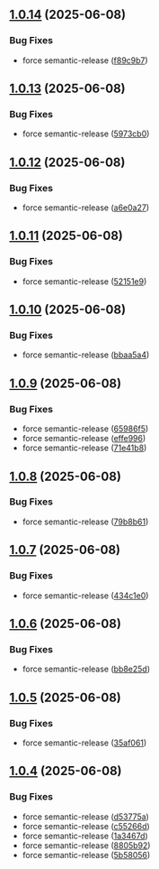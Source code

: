 ## [1.0.14](https://github.com/maxplumley/pomo/compare/1.0.13...1.0.14) (2025-06-08)


### Bug Fixes

* force semantic-release ([f89c9b7](https://github.com/maxplumley/pomo/commit/f89c9b7f03d7b8992dfc987be41c779421a5d916))

## [1.0.13](https://github.com/maxplumley/pomo/compare/1.0.12...1.0.13) (2025-06-08)


### Bug Fixes

* force semantic-release ([5973cb0](https://github.com/maxplumley/pomo/commit/5973cb0d89e06e4ef3177d88b27e9a313a97bd99))

## [1.0.12](https://github.com/maxplumley/pomo/compare/1.0.11...1.0.12) (2025-06-08)


### Bug Fixes

* force semantic-release ([a6e0a27](https://github.com/maxplumley/pomo/commit/a6e0a27d9eed0841c7375d88b303a1d967a60fab))

## [1.0.11](https://github.com/maxplumley/pomo/compare/1.0.10...1.0.11) (2025-06-08)


### Bug Fixes

* force semantic-release ([52151e9](https://github.com/maxplumley/pomo/commit/52151e94dafcfde60af5853a52233f5e6d5d20de))

## [1.0.10](https://github.com/maxplumley/pomo/compare/1.0.9...1.0.10) (2025-06-08)


### Bug Fixes

* force semantic-release ([bbaa5a4](https://github.com/maxplumley/pomo/commit/bbaa5a4a4c9f48bdd554a8077bae63310ea15af0))

## [1.0.9](https://github.com/maxplumley/pomo/compare/1.0.8...1.0.9) (2025-06-08)


### Bug Fixes

* force semantic-release ([65986f5](https://github.com/maxplumley/pomo/commit/65986f5183bb0fb4409145c66c528f9ef44615b0))
* force semantic-release ([effe996](https://github.com/maxplumley/pomo/commit/effe9967a4af58426d015d527e25f0de1ce21828))
* force semantic-release ([71e41b8](https://github.com/maxplumley/pomo/commit/71e41b80a372390b0062c530ea297fab335d9f09))

## [1.0.8](https://github.com/maxplumley/pomo/compare/1.0.7...1.0.8) (2025-06-08)


### Bug Fixes

* force semantic-release ([79b8b61](https://github.com/maxplumley/pomo/commit/79b8b6156011aac8be88a8bbc070ca0c404bc973))

## [1.0.7](https://github.com/maxplumley/pomo/compare/1.0.6...1.0.7) (2025-06-08)


### Bug Fixes

* force semantic-release ([434c1e0](https://github.com/maxplumley/pomo/commit/434c1e02356ba92a66b5a879f14b29b4e559f94f))

## [1.0.6](https://github.com/maxplumley/pomo/compare/1.0.5...1.0.6) (2025-06-08)


### Bug Fixes

* force semantic-release ([bb8e25d](https://github.com/maxplumley/pomo/commit/bb8e25dd8ac8c8e606691254eb50c2500673f202))

## [1.0.5](https://github.com/maxplumley/pomo/compare/1.0.4...1.0.5) (2025-06-08)


### Bug Fixes

* force semantic-release ([35af061](https://github.com/maxplumley/pomo/commit/35af061df33852faec1b6bf0f925705adc6a02fc))

## [1.0.4](https://github.com/maxplumley/pomo/compare/1.0.3...1.0.4) (2025-06-08)


### Bug Fixes

* force semantic-release ([d53775a](https://github.com/maxplumley/pomo/commit/d53775af8291284f763103cf46d2b1851e691691))
* force semantic-release ([c55266d](https://github.com/maxplumley/pomo/commit/c55266d5cd5932aa2b641d4d86bdaa2005f79c65))
* force semantic-release ([1a3467d](https://github.com/maxplumley/pomo/commit/1a3467d030d144de97626cd56fa8e9883c6f3c37))
* force semantic-release ([8805b92](https://github.com/maxplumley/pomo/commit/8805b92ede3a2d0468ae40ef31fcb3ab8ff15ddc))
* force semantic-release ([5b58056](https://github.com/maxplumley/pomo/commit/5b58056c6f51a0dbd91046f07c65184600a82527))
